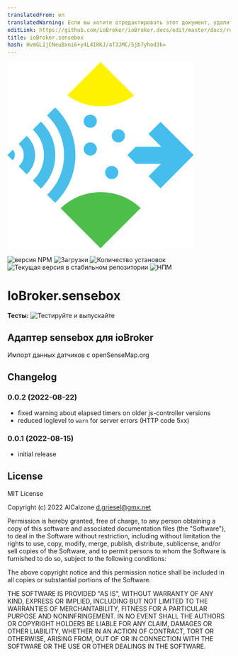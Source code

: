 ```yaml
---
translatedFrom: en
translatedWarning: Если вы хотите отредактировать этот документ, удалите поле «translationFrom», в противном случае этот документ будет снова автоматически переведен
editLink: https://github.com/ioBroker/ioBroker.docs/edit/master/docs/ru/adapterref/iobroker.sensebox/README.md
title: ioBroker.sensebox
hash: HvmGL1jCNeuBxni6+y4L4IRKJ/aT3JMC/5jb7yhod3k=
---
```

![Логотип](../../../en/adapterref/iobroker.sensebox/admin/sensebox.svg)

![версия NPM](https://img.shields.io/npm/v/iobroker.sensebox.svg)
![Загрузки](https://img.shields.io/npm/dm/iobroker.sensebox.svg)
![Количество установок](https://iobroker.live/badges/sensebox-installed.svg)
![Текущая версия в стабильном репозитории](https://iobroker.live/badges/sensebox-stable.svg)
![НПМ](https://nodei.co/npm/iobroker.sensebox.png?downloads=true)

# IoBroker.sensebox
**Тесты:** ![Тестируйте и выпускайте](https://github.com/AlCalzone/ioBroker.sensebox/workflows/Test%20and%20Release/badge.svg)

## Адаптер sensebox для ioBroker
Импорт данных датчиков с openSenseMap.org

## Changelog

<!--
	Placeholder for the next version (at the beginning of the line):
	### **WORK IN PROGRESS**
-->
### 0.0.2 (2022-08-22)

-   fixed warning about elapsed timers on older js-controller versions
-   reduced loglevel to `warn` for server errors (HTTP code 5xx)

### 0.0.1 (2022-08-15)

-   initial release

## License

MIT License

Copyright (c) 2022 AlCalzone <d.griesel@gmx.net>

Permission is hereby granted, free of charge, to any person obtaining a copy
of this software and associated documentation files (the "Software"), to deal
in the Software without restriction, including without limitation the rights
to use, copy, modify, merge, publish, distribute, sublicense, and/or sell
copies of the Software, and to permit persons to whom the Software is
furnished to do so, subject to the following conditions:

The above copyright notice and this permission notice shall be included in all
copies or substantial portions of the Software.

THE SOFTWARE IS PROVIDED "AS IS", WITHOUT WARRANTY OF ANY KIND, EXPRESS OR
IMPLIED, INCLUDING BUT NOT LIMITED TO THE WARRANTIES OF MERCHANTABILITY,
FITNESS FOR A PARTICULAR PURPOSE AND NONINFRINGEMENT. IN NO EVENT SHALL THE
AUTHORS OR COPYRIGHT HOLDERS BE LIABLE FOR ANY CLAIM, DAMAGES OR OTHER
LIABILITY, WHETHER IN AN ACTION OF CONTRACT, TORT OR OTHERWISE, ARISING FROM,
OUT OF OR IN CONNECTION WITH THE SOFTWARE OR THE USE OR OTHER DEALINGS IN THE
SOFTWARE.